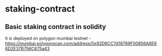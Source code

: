 # staking-contract
## Basic staking contract in solidity
It is deployed on polygon mumbai testnet - https://mumbai.polygonscan.com/address/0x92D6CC7d18789F00856A8E66D2E37B756C675a43
